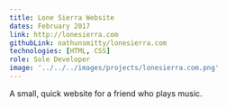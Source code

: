 ```yaml
---
title: Lone Sierra Website
dates: February 2017
link: http://lonesierra.com
githubLink: nathunsmitty/lonesierra.com
technologies: [HTML, CSS]
role: Sole Developer
image: '../../../images/projects/lonesierra.com.png'
---
```


A small, quick website for a friend who plays music.
